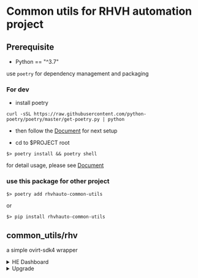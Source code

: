 # Common utils for RHVH automation project

## Prerequisite

- Python == "^3.7"

use `poetry` for dependency management and packaging

### For dev

- install poetry

```
curl -sSL https://raw.githubusercontent.com/python-poetry/poetry/master/get-poetry.py | python
```

- then follow the [Document](https://python-poetry.org/docs/) for next setup

- cd to $PROJECT root

```
$> poetry install && poetry shell
```

for detail usage, please see [Document](https://python-poetry.org/docs/)

### use this package for other project

```
$> poetry add rhvhauto-common-utils
```

or

```
$> pip install rhvhauto-common-utils
```

## common_utils/rhv

a simple ovirt-sdk4 wrapper

<details>
<summary>HE Dashboard</summary>

- [x] add host
- [x] migrate vm

</details>

<details>
<summary>Upgrade</summary>

- [x] add data-center
- [x] remove data-center
- [x] add cluster
- [x] remove cluster
- [x] add host
- [x] list host
- [x] deactivate host
- [x] remove host
- [x] check_update_available
- [x] upgrade_host
- [x] update_network
- [ ] add_plain_storage_domain
- [ ] remove_storage_domain
- [x] create_vm_from_tpl
- [x] list_vm(self, vm_name)
- [x] start_vm(self, vm_name)
- [ ] operate_vm(self, vm_name, operation)
- [x] remove_vm(self, vm_name)
- [ ] create_vm_image_disk(self, vm_name, sd_name, disk_name, disk_size
- [ ] attach_disk_to_vm(self, disk_name, vm_name, bootable=False)
- [x] migrate_vm(self, vm_name)

</details>